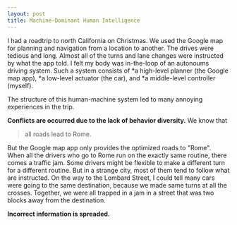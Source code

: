 ```yaml
---
layout: post
title: Machine-Dominant Human Intelligence
---
```

I had a roadtrip to north California on Christmas. We used the Google map for planning and navigation from a location to another. The drives were tedious and long. Almost all of the turns and lane changes were instructed by what the app told. I felt my body was in-the-loop of an autonoums driving system. Such a system consists of
*a high-level planner (the Google map app),
*a low-level actuator (the car), and
*a middle-level controller (myself).

The structure of this human-machine system led to many annoying experiences in the trip.

**Conflicts are occurred due to the lack of behavior diversity.** We know that 
> all roads lead to Rome.

But the Google map app only provides the optimized roads to "Rome".
When all the drivers who go to Rome run on the exactly same routine, there comes a traffic jam. 
Some drivers might be flexible to make a different turn for a different routine.
But in a strange city, most of them tend to follow what are instructed.
On the way to the Lombard Street, I could tell many cars were going to the same destination, because we made same turns at all the crosses.
Together, we were all trapped in a jam in a street that was two blocks away from the destination.

**Incorrect information is spreaded.**




 
